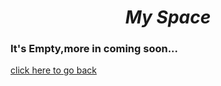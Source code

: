 <h1 align="center"><b><em>My Space</em></b></h1>
<h3>It's Empty,more in coming soon...</h3>
<a href="https://chynus.github.io/lowmenghock.github.io/">click here to go back</a>

